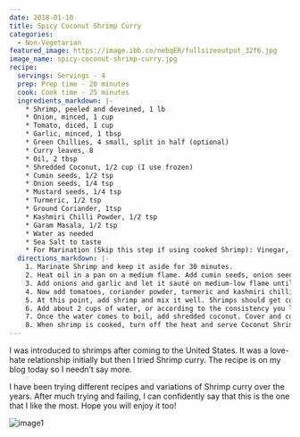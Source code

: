 ```yaml
---
date: 2018-01-10
title: Spicy Coconut Shrimp Curry
categories:
  - Non-Vegetarian
featured_image: https://image.ibb.co/nebqER/fullsizeoutput_32f6.jpg
image_name: spicy-coconut-shrimp-curry.jpg
recipe:
  servings: Servings - 4
  prep: Prep time - 20 minutes
  cook: Cook time - 25 minutes
  ingredients_markdown: |-
    * Shrimp, peeled and deveined, 1 lb 
    * Onion, minced, 1 cup
    * Tomato, diced, 1 cup
    * Garlic, minced, 1 tbsp
    * Green Chillies, 4 small, split in half (optional)
    * Curry leaves, 8 
    * Oil, 2 tbsp
    * Shredded Coconut, 1/2 cup (I use frozen)
    * Cumin seeds, 1/2 tsp
    * Onion seeds, 1/4 tsp
    * Mustard seeds, 1/4 tsp
    * Turmeric, 1/2 tsp
    * Ground Coriander, 1tsp
    * Kashmiri Chilli Powder, 1/2 tsp
    * Garam Masala, 1/2 tsp
    * Water as needed
    * Sea Salt to taste
    * For Marination (Skip this step if using cooked Shrimp): Vinegar, 2 tbsp and Kashmiri Chilli Powder, 1/4 tsp
  directions_markdown: |-
    1. Marinate Shrimp and keep it aside for 30 minutes.
    2. Heat oil in a pan on a medium flame. Add cumin seeds, onion seeds, mustard seeds, green chilli and curry leaves. Let it heat for a minute until seeds stop spluttering.
    3. Add onions and garlic and let it sauté on medium-low flame until onion becomes golden brown, around 5 minutes.
    4. Now add tomatoes, coriander powder, turmeric and kashmiri chilli powder. Mix it well and let it cook on a medium-low flame for 7-8 minutes. 
    5. At this point, add shrimp and mix it well. Shrimps should get coated with the spices properly.
    6. Add about 2 cups of water, or according to the consistency you like, and garam masala and bring it to a boil. Season with salt.
    7. Once the water comes to boil, add shredded coconut. Cover and cook the curry on medium-low flame for 6-7 minutes if you are using raw shrimp, or 3-4 minutes if you are using cooked shrimp. Remember, over cooking the shrimp will make it hard and rubbery. 
    8. When shrimp is cooked, turn off the heat and serve Coconut Shrimp Curry with rice or chapatis.
---
```

I was introduced to shrimps after coming to the United States. It was a love-hate relationship initially but then I tried Shrimp curry. The recipe is on my blog today so I needn’t say more.

I have been trying different recipes and variations of Shrimp curry over the years. After much trying and failing, I can confidently say that this is the one that I like the most. Hope you will enjoy it too!

![image1](https://image.ibb.co/huzz8m/fullsizeoutput_32a1.jpg)
